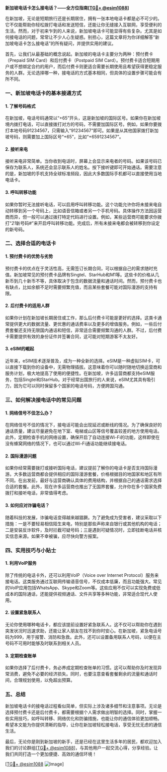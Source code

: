 **新加坡电话卡怎么接电话？——全方位指南[[TG💪+ @esim1088](https://t.me/s/esim1088)]**

在新加坡，无论是短期旅行还是长期居住，拥有一张本地电话卡都是必不可少的。它不仅能帮助你轻松拨打电话和发送短信，还能让你无缝接入互联网，享受便利的生活。然而，对于初来乍到的人来说，新加坡电话卡可能显得有些复杂。尤其是如何接电话的问题，常常让不少人心生疑惑。别担心，这篇文章将为你详细解答“新加坡电话卡怎么接电话”的所有疑问，并提供实用的建议。

首先，让我们从最基础的概念说起。新加坡的电话卡主要分为两种：预付费卡（Prepaid SIM Card）和后付费卡（Postpaid SIM Card）。预付费卡适合短期用户或不想绑定合约的用户，而后付费卡则更适合需要长期使用且希望获得更稳定服务的人群。无论选择哪一种，接电话的方式基本相同，但具体的设置步骤可能会有所不同。

### **一、新加坡电话卡的基本接通方式**

#### **1. 了解号码格式**
在新加坡，电话号码通常以“+65”开头，这是新加坡的国际区号。如果你在新加坡境内拨打电话，可以直接拨打对方的号码，不需要加国际区号。例如，如果你要拨打本地号码91234567，只需输入“91234567”即可。如果是从其他国家拨打新加坡号码，则需要加上国际区号“+65”，比如“+6591234567”。

#### **2. 接听来电**
接听来电非常简单。当你收到电话时，屏幕上会显示来电者的号码。如果该号码已保存为联系人，系统还会显示联系人的姓名。按下接听键即可开始通话。需要注意的是，新加坡的手机支持全球标准频段，因此大多数国际手机都可以直接使用当地电话卡。

#### **3. 呼叫转移功能**
如果你暂时无法接听电话，可以启用呼叫转移功能。这个功能允许你将未接来电自动转移到另一个号码上，比如语音信箱或者另一个手机号码。具体操作方法因运营商而异，但一般可以通过拨打特定代码进行设置。例如，某些运营商可能要求你拨打“*21*新号码#”来开启呼叫转移功能。完成后，所有未接来电都会被转移到你设定的新号码。

### **二、选择合适的电话卡**

#### **1. 预付费卡的优势与劣势**
预付费卡的优点在于灵活性高，无需签订长期合同，可以根据自己的需求随时充值。新加坡常见的预付费卡品牌有Singtel、StarHub和M1等。这些卡的价格从几新币到几十新币不等，具体取决于包含的数据流量和通话时间。然而，预付费卡也有缺点，比如余额不足时需要频繁充值，而且某些套餐可能对国际漫游的支持有限。

#### **2. 后付费卡的适用人群**
如果你计划在新加坡长期居住或工作，那么后付费卡可能是更好的选择。这类卡通常提供更大的数据流量、更优惠的通话费率以及更多的增值服务。例如，一些后付费套餐还支持无限国内通话和短信，非常适合需要频繁沟通的人群。不过，后付费卡需要提供有效的身份证件并签署合同，这可能对短期游客不太友好。

#### **3. eSIM的崛起**
近年来，eSIM技术逐渐普及，成为一种全新的选择。eSIM是一种虚拟SIM卡，可以直接下载到你的设备中，无需物理插拔。这意味着你可以随时随地切换运营商和服务计划，极大地提高了使用的便捷性。在新加坡，许多运营商都支持eSIM服务，包括Singtel和StarHub。对于经常出国旅行的人来说，eSIM尤其具有吸引力，因为它可以同时保留多个国家的电话号码，方便跨国沟通。

### **三、如何解决接电话中的常见问题**

#### **1. 网络信号不佳怎么办？**
在网络信号不佳的情况下，接电话可能会出现延迟或断线的情况。为了确保良好的通话质量，建议尽量避免在地下室、电梯或山区等信号覆盖较差的地方使用电话。此外，定期检查手机的网络设置，确保开启了自动连接Wi-Fi的功能，这样即使在没有蜂窝网络的情况下，也可以通过Wi-Fi通话功能继续接电话。

#### **2. 国际漫游问题**
如果你经常需要拨打或接听国际电话，建议提前了解你的电话卡是否支持国际漫游。大多数运营商都会提供相应的国际漫游套餐，价格根据目的地国家和地区有所不同。在出发前，最好与运营商确认具体的费用结构，并根据自己的通话需求选择合适的套餐。此外，现在许多运营商也推出了无国界套餐，允许你在多个国家免费拨打和接听电话，非常值得考虑。

#### **3. 如何应对诈骗电话？**
随着科技的发展，诈骗电话变得越来越猖獗。为了避免成为受害者，建议采取以下措施：一是不要轻易相信陌生来电，特别是那些声称来自银行或其他机构的电话；二是安装反诈软件，及时拦截可疑号码；三是遇到可疑情况时，立即挂断电话并核实信息来源。如果不幸被骗，应尽快向警方报案。

### **四、实用技巧与小贴士**

#### **1. 利用VoIP服务**
除了传统的电话卡外，还可以利用VoIP（Voice over Internet Protocol）服务来接电话。这类服务通过互联网传输语音信号，不仅成本低廉，而且功能强大。常见的VoIP应用包括WhatsApp、Skype和Zoom等。这些应用不仅可以实现免费或低成本的国际通话，还能提供视频通话、文件共享等多种功能，非常适合现代人使用。

#### **2. 设置紧急联系人**
无论你使用哪种电话卡，都应该提前设置好紧急联系人。这不仅可以帮助你在遇到突发状况时迅速求助，还能让家人朋友在找不到你时安心。在新加坡，紧急电话号码为999，用于报警、消防和急救。此外，还可以设置备用联系人号码，以便在主号码不可用时能够及时联系到相关人员。

#### **3. 定期检查账单**
如果你选择了后付费卡，务必养成定期检查账单的习惯。这可以帮助你及时发现异常消费，避免不必要的经济损失。同时，也要注意查看套餐剩余的流量和通话时间，合理规划使用，以免超出预算。

### **五、总结**

新加坡电话卡的接电话过程看似简单，但实际上涉及诸多细节和注意事项。无论是选择预付费卡还是后付费卡，都需要根据个人需求做出明智的选择。同时，掌握一些实用技巧，如呼叫转移、网络优化和防骗措施，也能让你的通信体验更加顺畅。希望本文能为你提供清晰的指导，让你在新加坡轻松接电话，享受无忧无虑的通信生活。

最后，无论你是刚到新加坡的新手，还是已经在这里生活多年的居民，都欢迎加入我们的讨论群组[[TG💪+ @esim1088](https://t.me/s/esim1088)]，与其他用户一起交流心得，分享经验。让我们共同打造一个更加便捷、高效的通信环境！

[[TG💪+ @esim1088](https://t.me/s/esim1088) ![Image](https://i.postimg.cc/4NQfJmqS/Snipaste-2025-05-13-00-14-12.png)]
